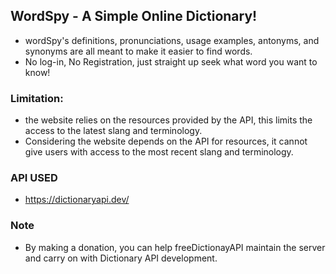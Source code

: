 ## WordSpy - A Simple Online Dictionary!
- wordSpy's definitions, pronunciations, usage examples, antonyms, and synonyms are all meant to make it easier to find words.
- No log-in, No Registration, just straight up seek what word you want to know!


### Limitation:
- the website relies on the resources provided by the API, this limits the access to the latest slang and terminology.
- Considering the website depends on the API for resources, it cannot give users with access to the most recent slang and terminology.


### API USED
- https://dictionaryapi.dev/ 


### Note
- By making a donation, you can help freeDictionayAPI maintain the server and carry on with Dictionary API development.



